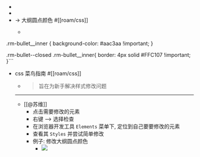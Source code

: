 - 
- 
- -> 大纲圆点颜色 #[[roam/css]]
    - ```css
.rm-bullet__inner {
    background-color: #aac3aa !important;
}

.rm-bullet--closed .rm-bullet__inner{
  border: 4px solid #FFC107 !important;
}```
- css 菜鸟指南 #[[roam/css]]
    - > 旨在为新手解决样式修改问题
    - ---
    - [[@苏维]]
        - 点击需要修改的元素
        - 右键 --> 选择检查
        - 在浏览器开发工具 `Elements` 菜单下, 定位到自己要要修改的元素
        - 查看其 `Styles` 并尝试简单修改
        - 例子: 修改大纲圆点颜色
            - ![](https://firebasestorage.googleapis.com/v0/b/firescript-577a2.appspot.com/o/imgs%2Fapp%2FRoamCN%2FVTycVYeZfM.png?alt=media&token=3941efdd-8c4a-466d-9d05-d3493ccbac7b)
